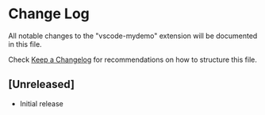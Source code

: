 # Change Log

All notable changes to the "vscode-mydemo" extension will be documented in this file.

Check [Keep a Changelog](http://keepachangelog.com/) for recommendations on how to structure this file.

## [Unreleased]

- Initial release